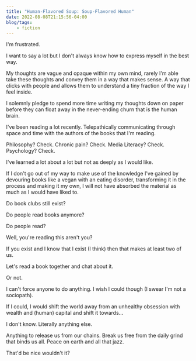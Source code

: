 ```yaml
---
title: "Human-Flavored Soup: Soup-Flavored Human"
date: 2022-08-08T21:15:56-04:00
blog/tags:
    - fiction
---
```


I'm frustrated.

I want to say a lot but I don't always know how to express myself in the best way.

My thoughts are vague and opaque within my own mind, rarely I'm able take these thoughts and convey them in a way that makes sense. A way that clicks with people and allows them to understand a tiny fraction of the way I feel inside.

I solemnly pledge to spend more time writing my thoughts down on paper before they can float away in the never-ending churn that is the human brain.

I've been reading a lot recently. Telepathically communicating through space and time with the authors of the books that I'm reading.

Philosophy? Check. Chronic pain? Check. Media Literacy? Check. Psychology? Check.

I've learned a lot about a lot but not as deeply as I would like.

If I don't go out of my way to make use of the knowledge I've gained by devouring books like a vegan with an eating disorder, transforming it in the process and making it my own, I will not have absorbed the material as much as I would have liked to.

Do book clubs still exist?

Do people read books anymore?

Do people read?

Well, you're reading this aren't you?

If you exist and I know that I exist (I think) then that makes at least two of us.

Let's read a book together and chat about it.

Or not.

I can't force anyone to do anything. I wish I could though (I swear I'm not a sociopath).

If I could, I would shift the world away from an unhealthy obsession with wealth and (human) capital and shift it towards...

I don't know. Literally anything else.

Anything to release us from our chains. Break us free from the daily grind that binds us all. Peace on earth and all that jazz.

That'd be nice wouldn't it?
